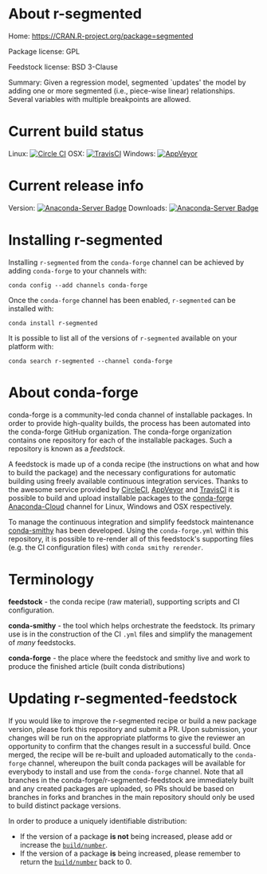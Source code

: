 About r-segmented
=================

Home: https://CRAN.R-project.org/package=segmented

Package license: GPL

Feedstock license: BSD 3-Clause

Summary: Given a regression model, segmented `updates' the model by adding one or more segmented (i.e., piece-wise linear) relationships. Several variables with multiple breakpoints are allowed.



Current build status
====================

Linux: [![Circle CI](https://circleci.com/gh/conda-forge/r-segmented-feedstock.svg?style=shield)](https://circleci.com/gh/conda-forge/r-segmented-feedstock)
OSX: [![TravisCI](https://travis-ci.org/conda-forge/r-segmented-feedstock.svg?branch=master)](https://travis-ci.org/conda-forge/r-segmented-feedstock)
Windows: [![AppVeyor](https://ci.appveyor.com/api/projects/status/github/conda-forge/r-segmented-feedstock?svg=True)](https://ci.appveyor.com/project/conda-forge/r-segmented-feedstock/branch/master)

Current release info
====================
Version: [![Anaconda-Server Badge](https://anaconda.org/conda-forge/r-segmented/badges/version.svg)](https://anaconda.org/conda-forge/r-segmented)
Downloads: [![Anaconda-Server Badge](https://anaconda.org/conda-forge/r-segmented/badges/downloads.svg)](https://anaconda.org/conda-forge/r-segmented)

Installing r-segmented
======================

Installing `r-segmented` from the `conda-forge` channel can be achieved by adding `conda-forge` to your channels with:

```
conda config --add channels conda-forge
```

Once the `conda-forge` channel has been enabled, `r-segmented` can be installed with:

```
conda install r-segmented
```

It is possible to list all of the versions of `r-segmented` available on your platform with:

```
conda search r-segmented --channel conda-forge
```


About conda-forge
=================

conda-forge is a community-led conda channel of installable packages.
In order to provide high-quality builds, the process has been automated into the
conda-forge GitHub organization. The conda-forge organization contains one repository
for each of the installable packages. Such a repository is known as a *feedstock*.

A feedstock is made up of a conda recipe (the instructions on what and how to build
the package) and the necessary configurations for automatic building using freely
available continuous integration services. Thanks to the awesome service provided by
[CircleCI](https://circleci.com/), [AppVeyor](http://www.appveyor.com/)
and [TravisCI](https://travis-ci.org/) it is possible to build and upload installable
packages to the [conda-forge](https://anaconda.org/conda-forge)
[Anaconda-Cloud](http://docs.anaconda.org/) channel for Linux, Windows and OSX respectively.

To manage the continuous integration and simplify feedstock maintenance
[conda-smithy](http://github.com/conda-forge/conda-smithy) has been developed.
Using the ``conda-forge.yml`` within this repository, it is possible to re-render all of
this feedstock's supporting files (e.g. the CI configuration files) with ``conda smithy rerender``.


Terminology
===========

**feedstock** - the conda recipe (raw material), supporting scripts and CI configuration.

**conda-smithy** - the tool which helps orchestrate the feedstock.
                   Its primary use is in the construction of the CI ``.yml`` files
                   and simplify the management of *many* feedstocks.

**conda-forge** - the place where the feedstock and smithy live and work to
                  produce the finished article (built conda distributions)


Updating r-segmented-feedstock
==============================

If you would like to improve the r-segmented recipe or build a new
package version, please fork this repository and submit a PR. Upon submission,
your changes will be run on the appropriate platforms to give the reviewer an
opportunity to confirm that the changes result in a successful build. Once
merged, the recipe will be re-built and uploaded automatically to the
`conda-forge` channel, whereupon the built conda packages will be available for
everybody to install and use from the `conda-forge` channel.
Note that all branches in the conda-forge/r-segmented-feedstock are
immediately built and any created packages are uploaded, so PRs should be based
on branches in forks and branches in the main repository should only be used to
build distinct package versions.

In order to produce a uniquely identifiable distribution:
 * If the version of a package **is not** being increased, please add or increase
   the [``build/number``](http://conda.pydata.org/docs/building/meta-yaml.html#build-number-and-string).
 * If the version of a package **is** being increased, please remember to return
   the [``build/number``](http://conda.pydata.org/docs/building/meta-yaml.html#build-number-and-string)
   back to 0.
